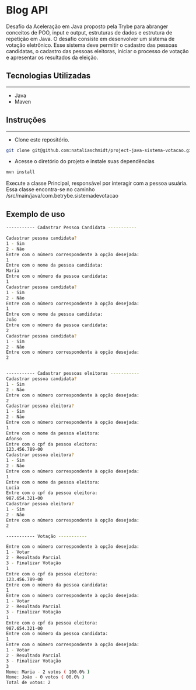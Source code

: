 # Blog API

Desafio da Aceleração em Java proposto pela Trybe para abranger conceitos de POO, input e output, estruturas de dados e estrutura de repetição em Java.
O desafio consiste em desenvolver um sistema de votação eletrônico. Esse sistema deve permitir o cadastro das pessoas candidatas, o cadastro das pessoas eleitoras, iniciar o processo de votação e apresentar os resultados da eleição.

## Tecnologias Utilizadas
<hr>

- Java
- Maven

## Instruções
<hr>

- Clone este repositório.

```bash
git clone git@github.com:nataliaschmidt/project-java-sistema-votacao.git
```
- Acesse o diretório do projeto e instale suas dependências
```bash
mvn install
```

Execute a classe Principal, responsável por interagir com a pessoa usuária. Essa classe encontra-se no caminho /src/main/java/com.betrybe.sistemadevotacao

## Exemplo de uso

```bash
----------- Cadastrar Pessoa Candidata -----------

Cadastrar pessoa candidata?
1 - Sim
2 - Não
Entre com o número correspondente à opção desejada:
1
Entre com o nome da pessoa candidata:
Maria
Entre com o número da pessoa candidata:
1
Cadastrar pessoa candidata?
1 - Sim
2 - Não
Entre com o número correspondente à opção desejada:
1
Entre com o nome da pessoa candidata:
João
Entre com o número da pessoa candidata:
2
Cadastrar pessoa candidata?
1 - Sim
2 - Não
Entre com o número correspondente à opção desejada:
2


----------- Cadastrar pessoas eleitoras -----------
Cadastrar pessoa candidata?
1 - Sim
2 - Não
Entre com o número correspondente à opção desejada:
2
Cadastrar pessoa eleitora?
1 - Sim
2 - Não
Entre com o número correspondente à opção desejada:
1
Entre com o nome da pessoa eleitora:
Afonso
Entre com o cpf da pessoa eleitora:
123.456.789-00
Cadastrar pessoa eleitora?
1 - Sim
2 - Não
Entre com o número correspondente à opção desejada:
1
Entre com o nome da pessoa eleitora:
Lucia
Entre com o cpf da pessoa eleitora:
987.654.321-00
Cadastrar pessoa eleitora?
1 - Sim
2 - Não
Entre com o número correspondente à opção desejada:
2

----------- Votação -----------

Entre com o número correspondente à opção desejada:
1 - Votar
2 - Resultado Parcial
3 - Finalizar Votação
1
Entre com o cpf da pessoa eleitora:
123.456.789-00
Entre com o número da pessoa candidata:
1
Entre com o número correspondente à opção desejada:
1 - Votar
2 - Resultado Parcial
3 - Finalizar Votação
1
Entre com o cpf da pessoa eleitora:
987.654.321-00
Entre com o número da pessoa candidata:
1
Entre com o número correspondente à opção desejada:
1 - Votar
2 - Resultado Parcial
3 - Finalizar Votação
3
Nome: Maria - 2 votos ( 100.0% )
Nome: João - 0 votos ( 00.0% )
Total de votos: 2
```